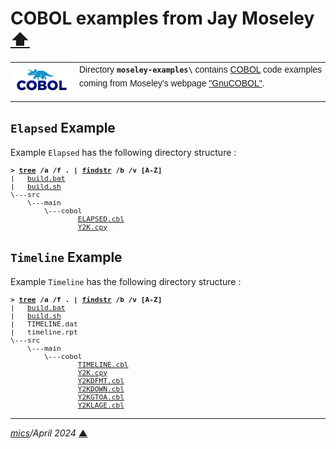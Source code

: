 # <span id="top">COBOL examples from Jay Moseley</span> <span style="size:30%;"><a href="../README.md">⬆</a></span>

<table style="font-family:Helvetica,Arial;line-height:1.6;">
  <tr>
  <td style="border:0;padding:0 10px 0 0;min-width:100px;"><a href="https://www.mainframestechhelp.com/tutorials/cobol/introduction.htm" rel="external"><img style="border:0;" src="../docs/images/cobol.png" width="100" alt="COBOL language"/></a></td>
  <td style="border:0;padding:0;vertical-align:text-top;">Directory <strong><code>moseley-examples\</code></strong> contains <a href="hhttps://www.jaymoseley.com/gnucobol/" alt="COBOL examples">COBOL</a> code examples coming from Moseley's webpage <a href="https://www.jaymoseley.com/gnucobol/" rel="external">"GnuCOBOL"</a>.
  </td>
  </tr>
</table>

## <span id="elapsed">`Elapsed` Example</span>

Example `Elapsed` has the following directory structure :

<pre style="font-size:80%;">
<b>&gt; <a href="https://learn.microsoft.com/en-us/windows-server/administration/windows-commands/tree" rel="external">tree</a> /a /f . | <a href="https://learn.microsoft.com/en-us/windows-server/administration/windows-commands/findstr" rel="external">findstr</a> /b /v [A-Z]</b>
|   <a href="./Elapsed/build.bat">build.bat</a>
|   <a href="./Elapsed/build.sh">build.sh</a>
\---src
    \---main
        \---cobol
                <a href="./Elapsed/src/main/cobol/ELAPSED.cbl">ELAPSED.cbl</a>
                <a href="./Elapsed/src/main/cobol/Y2K.cpy">Y2K.cpy</a>
</pre>

<!--=======================================================================-->

## <span id="timeline">`Timeline` Example</span>

Example `Timeline` has the following directory structure :

<pre style="font-size:80%;">
<b>&gt; <a href="https://learn.microsoft.com/en-us/windows-server/administration/windows-commands/tree" rel="external">tree</a> /a /f . | <a href="https://learn.microsoft.com/en-us/windows-server/administration/windows-commands/findstr" rel="external">findstr</a> /b /v [A-Z]</b>
|   <a href="./Timeline/build.bat">build.bat</a>
|   <a href="./Timeline/build.sh">build.sh</a>
|   TIMELINE.dat
|   timeline.rpt
\---src
    \---main
        \---cobol
                <a href="./Timeline/src/main/cobol/TIMELINE.cbl">TIMELINE.cbl</a>
                <a href="./Timeline/src/main/cobol/Y2K.cpy">Y2K.cpy</a>
                <a href="">Y2KDFMT.cbl</a>
                <a href="">Y2KDOWN.cbl</a>
                <a href="">Y2KGTOA.cbl</a>
                <a href="">Y2KLAGE.cbl</a>
</pre>

***

*[mics](https://lampwww.epfl.ch/~michelou/)/April 2024* [**&#9650;**](#top)
<span id="bottom">&nbsp;</span>

<!-- link refs -->

[cobc_cmd]: https://gnucobol.sourceforge.io/doc/gnucobol.html
